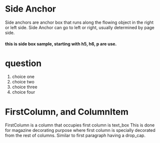 # Side Anchor

Side anchors are anchor box that runs along the flowing object in the right or left side.
Side Anchor can go to left or right, usually determined by page side.

#### this is side box sample, starting with h5, h6, p are use.

# question
1. choice one
1. choice two
1. choice three
1. choice four



# FirstColumn, and ColumnItem

FirstColumn is a column that occupies first column is text_box
This is done for magazine decorating purpose where first column is specially decorated from the rest of columns. Similar to first paragraph having a drop_cap.


